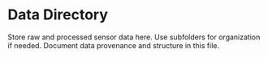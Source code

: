 # Data Directory

Store raw and processed sensor data here. Use subfolders for organization if needed. Document data provenance and structure in this file.
